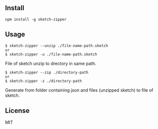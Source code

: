 ## Install
```
npm install -g sketch-zipper
```


## Usage

```
$ sketch-zipper --unzip ./file-name-path.sketch
or
$ sketch-zipper -u ./file-name-path.sketch

```
File of sketch unzip to drectory in same path.  

```
$ sketch-zipper --zip ./directory-path
or
$ sketch-zipper -z ./directory-path
```
Generate from folder containing json and files (unzipped sketch) to file of sketch.


## License
MIT
